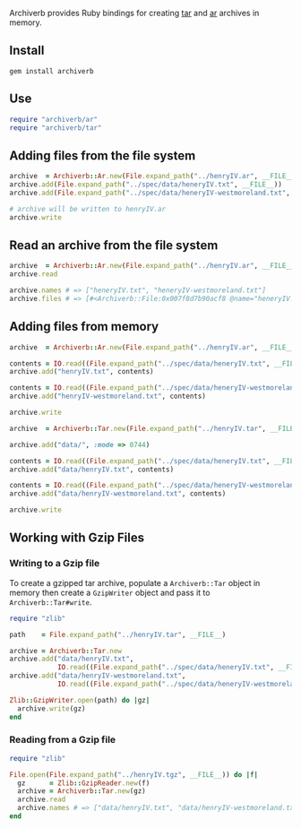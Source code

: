 Archiverb provides Ruby bindings for creating
[tar](http://en.wikipedia.org/wiki/Tar_(computing)) and
[ar](http://en.wikipedia.org/wiki/Ar_(Unix)) archives in memory.

## Install

``gem install archiverb``

## Use

```ruby
require "archiverb/ar"
require "archiverb/tar"
```

## Adding files from the file system

```ruby
archive  = Archiverb::Ar.new(File.expand_path("../henryIV.ar", __FILE__))
archive.add(File.expand_path("../spec/data/heneryIV.txt", __FILE__))
archive.add(File.expand_path("../spec/data/heneryIV-westmoreland.txt", __FILE__))

# archive will be written to henryIV.ar
archive.write 
```

## Read an archive from the file system

```ruby
archive  = Archiverb::Ar.new(File.expand_path("../henryIV.ar", __FILE__))
archive.read 

archive.names # => ["heneryIV.txt", "heneryIV-westmoreland.txt"] 
archive.files # => [#<Archiverb::File:0x007f8d7b90acf8 @name="heneryIV.txt" ... >, ...]
```

## Adding files from memory 

```ruby
archive  = Archiverb::Ar.new(File.expand_path("../henryIV.ar", __FILE__))

contents = IO.read((File.expand_path("../spec/data/heneryIV.txt", __FILE__)))
archive.add("henryIV.txt", contents)

contents = IO.read((File.expand_path("../spec/data/heneryIV-westmoreland.txt", __FILE__)))
archive.add("henryIV-westmoreland.txt", contents)

archive.write 
```


```ruby
archive  = Archiverb::Tar.new(File.expand_path("../henryIV.tar", __FILE__))

archive.add("data/", :mode => 0744)

contents = IO.read((File.expand_path("../spec/data/heneryIV.txt", __FILE__)))
archive.add("data/henryIV.txt", contents)

contents = IO.read((File.expand_path("../spec/data/heneryIV-westmoreland.txt", __FILE__)))
archive.add("data/henryIV-westmoreland.txt", contents)

archive.write 
```

## Working with Gzip Files

### Writing to a Gzip file

To create a gzipped tar archive, populate a ``Archiverb::Tar`` object in
memory then create a ``GzipWriter`` object and pass it to
``Archiverb::Tar#write``.

```ruby
require "zlib"

path    = File.expand_path("../henryIV.tar", __FILE__)

archive = Archiverb::Tar.new
archive.add("data/henryIV.txt", 
            IO.read((File.expand_path("../spec/data/heneryIV.txt", __FILE__))))
archive.add("data/henryIV-westmoreland.txt", 
            IO.read((File.expand_path("../spec/data/heneryIV-westmoreland.txt", __FILE__))))

Zlib::GzipWriter.open(path) do |gz|
  archive.write(gz)
end
```


### Reading from a Gzip file

```ruby
require "zlib"

File.open(File.expand_path("../henryIV.tgz", __FILE__)) do |f|
  gz      = Zlib::GzipReader.new(f)
  archive = Archiverb::Tar.new(gz)
  archive.read
  archive.names # => ["data/henryIV.txt", "data/henryIV-westmoreland.txt"] 
end
```
